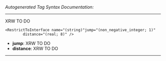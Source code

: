 _Autogenerated Tag Syntax Documentation:_

---
XRW TO DO

```
<RestrictToInterface name="(string)"jump="(non_negative_integer; 1)"
        distance="(real; 8)" />
```

-   **jump**: XRW TO DO
-   **distance**: XRW TO DO

---
